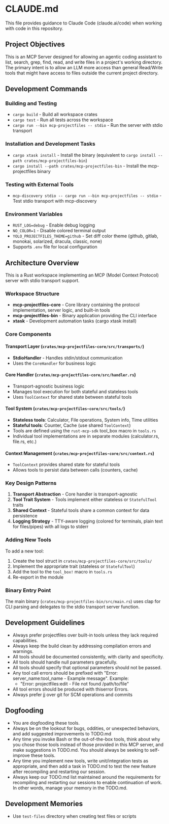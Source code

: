 # CLAUDE.md

This file provides guidance to Claude Code (claude.ai/code) when working with code in this repository.

## Project Objectives

This is an MCP Server designed for allowing an agentic coding assistant to list,
search, grep, find, read, and write files in a project's working directory. The
primary intent is to allow an LLM more access than general Read/Write tools that
might have access to files outside the current project directory.

## Development Commands

### Building and Testing

- `cargo build` - Build all workspace crates
- `cargo test` - Run all tests across the workspace
- `cargo run --bin mcp-projectfiles -- stdio` - Run the server with stdio transport

### Installation and Development Tasks

- `cargo xtask install` - Install the binary (equivalent to `cargo install --path crates/mcp-projectfiles-bin`)
- `cargo install --path crates/mcp-projectfiles-bin` - Install the mcp-projectfiles binary

### Testing with External Tools

- `mcp-discovery stdio -- cargo run --bin mcp-projectfiles -- stdio` - Test stdio transport with mcp-discovery

### Environment Variables

- `RUST_LOG=debug` - Enable debug logging
- `NO_COLOR=1` - Disable colored terminal output
- `YOLO_PROJECTFILES_THEME=github` - Set diff color theme (github, gitlab, monokai, solarized, dracula, classic, none)
- Supports `.env` file for local configuration

## Architecture Overview

This is a Rust workspace implementing an MCP (Model Context Protocol) server with stdio transport support.

### Workspace Structure

- **mcp-projectfiles-core** - Core library containing the protocol implementation, server logic, and built-in tools
- **mcp-projectfiles-bin** - Binary application providing the CLI interface
- **xtask** - Development automation tasks (cargo xtask install)

### Core Components

#### Transport Layer (`crates/mcp-projectfiles-core/src/transports/`)

- **StdioHandler** - Handles stdin/stdout communication
- Uses the `CoreHandler` for business logic

#### Core Handler (`crates/mcp-projectfiles-core/src/handler.rs`)

- Transport-agnostic business logic
- Manages tool execution for both stateful and stateless tools
- Uses `ToolContext` for shared state between stateful tools

#### Tool System (`crates/mcp-projectfiles-core/src/tools/`)

- **Stateless tools**: Calculator, File operations, System info, Time utilities
- **Stateful tools**: Counter, Cache (use shared `ToolContext`)
- Tools are defined using the `rust-mcp-sdk` tool_box macro in `tools.rs`
- Individual tool implementations are in separate modules (calculator.rs, file.rs, etc.)

#### Context Management (`crates/mcp-projectfiles-core/src/context.rs`)

- `ToolContext` provides shared state for stateful tools
- Allows tools to persist data between calls (counters, cache)

### Key Design Patterns

1. **Transport Abstraction** - Core handler is transport-agnostic
2. **Tool Trait System** - Tools implement either stateless or `StatefulTool` traits
3. **Shared Context** - Stateful tools share a common context for data persistence
4. **Logging Strategy** - TTY-aware logging (colored for terminals, plain text for files/pipes) with all logs to stderr

### Adding New Tools

To add a new tool:

1. Create the tool struct in `crates/mcp-projectfiles-core/src/tools/`
2. Implement the appropriate trait (stateless or `StatefulTool`)
3. Add the tool to the `tool_box!` macro in `tools.rs`
4. Re-export in the module

### Binary Entry Point

The main binary (`crates/mcp-projectfiles-bin/src/main.rs`) uses clap for CLI parsing and delegates to the stdio transport server function.

## Development Guidelines

- Always prefer projectfiles over built-in tools unless they lack required capabilities.
- Always keep the build clean by addressing compilation errors and warnings.
- All tools should be documented consistently, with clarity and specificity.
- All tools should handle null parameters gracefully.
- All tools should specify that optional parameters should not be passed.
- Any tool call errors should be prefixed with "Error: server_name:tool_name - Example message". Example:
  - "Error: projectfiles:edit - File not found /path/to/file"
- All tool errors should be produced with thiserror Errors.
- Always prefer jj over git for SCM operations and commits

## Dogfooding

- You are dogfooding these tools.
- Always be on the lookout for bugs, oddities, or unexpected behaviors, and add suggested improvements to TODO.md
- Any time you invoke Bash or the out-of-the-box tools, think about why you chose those tools instead of those provided in this MCP server, and make suggestions in TODO.md. You should always be seeking to self-improve these tools.
- Any time you implement new tools, write unit/integration tests as appropriate, and then add a task in TODO.md to test the new feature after recompiling and restarting our session.
- Always keep our TODO.md list maintained around the requirements for recompiling and restarting our sessions to enable continuation of work. In other words, manage your memory in the TODO.md.

## Development Memories

- Use `test-files` directory when creating test files or scripts